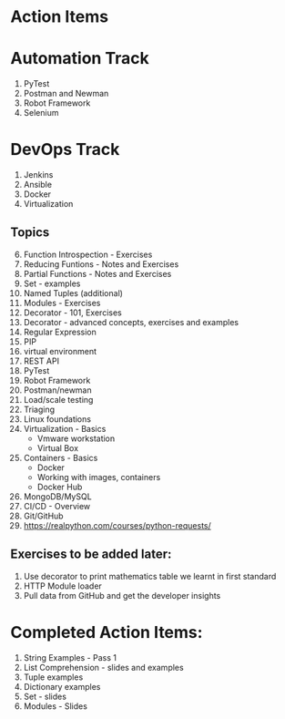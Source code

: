 # Action Items

# Automation Track
1. PyTest
2. Postman and Newman
3. Robot Framework
4. Selenium

# DevOps Track
1. Jenkins
2. Ansible
3. Docker
4. Virtualization

## Topics
6. Function Introspection - Exercises
6. Reducing Funtions - Notes and Exercises
6. Partial Functions - Notes and Exercises
6. Set - examples
7. Named Tuples (additional)
7. Modules - Exercises
7. Decorator - 101, Exercises
7. Decorator - advanced concepts, exercises and examples
7. Regular Expression
8. PIP
9. virtual environment
10. REST API
11. PyTest
12. Robot Framework
13. Postman/newman
14. Load/scale testing
15. Triaging
16. Linux foundations
17. Virtualization - Basics
    * Vmware workstation
    * Virtual Box
18. Containers - Basics
    * Docker
    * Working with images, containers
    * Docker Hub
19. MongoDB/MySQL
19. CI/CD - Overview
21. Git/GitHub
22. https://realpython.com/courses/python-requests/

## Exercises to be added later:
1. Use decorator to print mathematics table we learnt in first standard
2. HTTP Module loader
3. Pull data from GitHub and get the developer insights

# Completed Action Items:
1. String Examples - Pass 1
5. List Comprehension - slides and examples
3. Tuple examples
4. Dictionary examples
5. Set - slides
6. Modules - Slides
